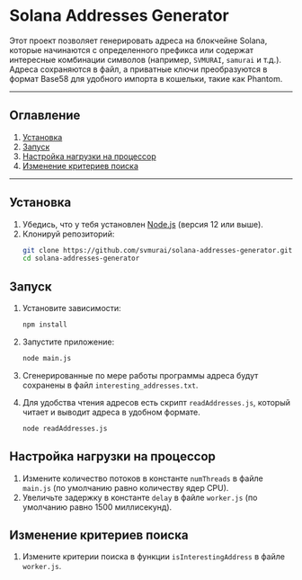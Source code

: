 # Solana Addresses Generator

Этот проект позволяет генерировать адреса на блокчейне Solana, которые начинаются с определенного префикса или содержат интересные комбинации символов (например, `SVMURAI`, `samurai` и т.д.). Адреса сохраняются в файл, а приватные ключи преобразуются в формат Base58 для удобного импорта в кошельки, такие как Phantom.

---

## Оглавление

1. [Установка](#установка)
2. [Запуск](#запуск)
3. [Настройка нагрузки на процессор](#настройка-нагрузки-на-процессор)
4. [Изменение критериев поиска](#изменение-критериев-поиска)

---

## Установка

1. Убедись, что у тебя установлен [Node.js](https://nodejs.org/) (версия 12 или выше).
2. Клонируй репозиторий:
   ```bash
   git clone https://github.com/svmurai/solana-addresses-generator.git
   cd solana-addresses-generator
   ```

## Запуск

1. Установите зависимости:
   ```bash
   npm install
   ```
2. Запустите приложение:
   ```bash
   node main.js
   ```
3. Сгенерированные по мере работы программы адреса будут сохранены в файл `interesting_addresses.txt`.
4. Для удобства чтения адресов есть скрипт `readAddresses.js`, который читает и выводит адреса в удобном формате.

   ```bash
   node readAddresses.js
   ```

## Настройка нагрузки на процессор

1. Измените количество потоков в константе `numThreads` в файле `main.js` (по умолчанию равно количеству ядер CPU).
2. Увеличьте задержку в константе `delay` в файле `worker.js` (по умолчанию равно 1500 миллисекунд).

## Изменение критериев поиска

1. Измените критерии поиска в функции `isInterestingAddress` в файле `worker.js`.
